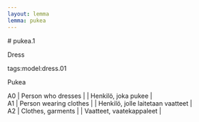 ```yaml
---
layout: lemma
lemma: pukea
---
```


<div class="sense">
# <span class="sensename">pukea.1</span>

<span class="description">Dress</span>

tags:model:dress.01

<span class="description">Pukea</span>

A0 | Person who dresses |   | Henkilö, joka pukee |  
A1 | Person wearing clothes |   | Henkilö, jolle laitetaan vaatteet |  
A2 | Clothes, garments |   | Vaatteet, vaatekappaleet |  

</div>

